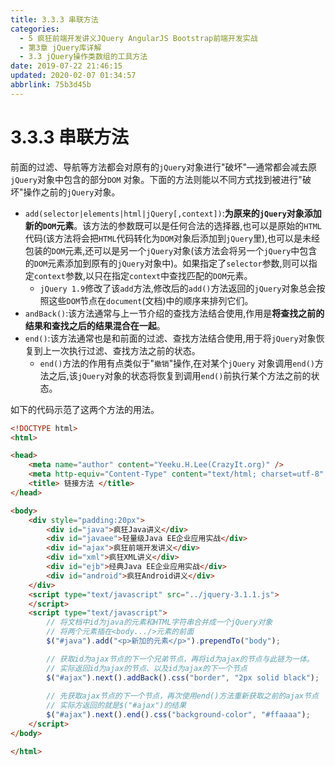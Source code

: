 ```yaml
---
title: 3.3.3 串联方法
categories: 
  - 5 疯狂前端开发讲义JQuery AngularJS Bootstrap前端开发实战
  - 第3章 jQuery库详解
  - 3.3 jQuery操作类数组的工具方法
date: 2019-07-22 21:46:15
updated: 2020-02-07 01:34:57
abbrlink: 75b3d45b
---
```

# 3.3.3 串联方法 #
前面的过滤、导航等方法都会对原有的`jQuery`对象进行"破坏"—通常都会减去原`jQuery`对象中包含的部分`DOM` 对象。下面的方法则能以不同方式找到被进行"破坏"操作之前的`jQuery`对象。
- `add(selector|elements|html|jQuery[,context])`:**为原来的`jQuery`对象添加新的`DOM`元素**。该方法的参数既可以是任何合法的选择器,也可以是原始的`HTML`代码(该方法将会把`HTML`代码转化为`DOM`对象后添加到`jQuery`里),也可以是未经包装的`DOM`元素,还可以是另一个`jQuery`对象(该方法会将另一个`jQuery`中包含的`DOM`元素添加到原有的`jQuery`对象中)。如果指定了`selector`参数,则可以指定`context`参数,以只在指定`context`中查找匹配的`DOM`元素。
    - `jQuery 1.9`修改了该`add`方法,修改后的`add()`方法返回的`jQuery`对象总会按照这些`DOM`节点在`document`(文档)中的顺序来排列它们。
- `andBack()`:该方法通常与上一节介绍的查找方法结合使用,作用是**将查找之前的结果和查找之后的结果混合在一起**。
- `end()`:该方法通常也是和前面的过滤、查找方法结合使用,用于将`jQuery`对象恢复到上一次执行过滤、查找方法之前的状态。
    - `end()`方法的作用有点类似于"`撤销`"操作,在对某个`jQuery` 对象调用`end()`方法之后,该`jQuery`对象的状态将恢复到调用`end()`前执行某个方法之前的状态。

如下的代码示范了这两个方法的用法。
```html
<!DOCTYPE html>
<html>

<head>
    <meta name="author" content="Yeeku.H.Lee(CrazyIt.org)" />
    <meta http-equiv="Content-Type" content="text/html; charset=utf-8" />
    <title> 链接方法 </title>
</head>

<body>
    <div style="padding:20px">
        <div id="java">疯狂Java讲义</div>
        <div id="javaee">轻量级Java EE企业应用实战</div>
        <div id="ajax">疯狂前端开发讲义</div>
        <div id="xml">疯狂XML讲义</div>
        <div id="ejb">经典Java EE企业应用实战</div>
        <div id="android">疯狂Android讲义</div>
    </div>
    <script type="text/javascript" src="../jquery-3.1.1.js">
    </script>
    <script type="text/javascript">
        // 将文档中id为java的元素和HTML字符串合并成一个jQuery对象
        // 将两个元素插在<body.../>元素的前面
        $("#java").add("<p>新加的元素</p>").prependTo("body");

        // 获取id为ajax节点的下一个兄弟节点，再将id为ajax的节点与此链为一体。
        // 实际返回id为ajax的节点、以及id为ajax的下一个节点
        $("#ajax").next().addBack().css("border", "2px solid black");
        
        // 先获取ajax节点的下一个节点，再次使用end()方法重新获取之前的ajax节点
        // 实际方返回的就是$("#ajax")的结果
        $("#ajax").next().end().css("background-color", "#ffaaaa");
    </script>
</body>

</html>
```
